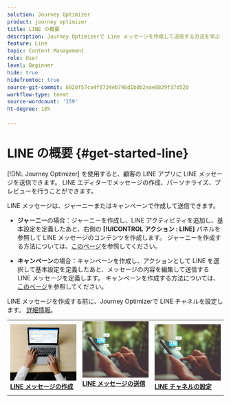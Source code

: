 ```yaml
---
solution: Journey Optimizer
product: journey optimizer
title: LINE の概要
description: Journey Optimizerで Line メッセージを作成して送信する方法を学ぶ
feature: Line
topic: Content Management
role: User
level: Beginner
hide: true
hidefromtoc: true
source-git-commit: 6820f57ca4f8734eb746d1bdb2eae8829f37d520
workflow-type: tm+mt
source-wordcount: '159'
ht-degree: 18%

---
```


# LINE の概要 {#get-started-line}

[!DNL Journey Optimizer] を使用すると、顧客の LINE アプリに LINE メッセージを送信できます。 LINE エディターでメッセージの作成、パーソナライズ、プレビューを行うことができます。

LINE メッセージは、ジャーニーまたはキャンペーンで作成して送信できます。

* **ジャーニー**&#x200B;の場合：ジャーニーを作成し、LINE アクティビティを追加し、基本設定を定義したあと、右側の **[!UICONTROL アクション : LINE]** パネルを参照して LINE メッセージのコンテンツを作成します。 ジャーニーを作成する方法については、[このページ](../building-journeys/journey-gs.md)を参照してください。

* **キャンペーン**&#x200B;の場合：キャンペーンを作成し、アクションとして LINE を選択して基本設定を定義したあと、メッセージの内容を編集して送信する LINE メッセージを定義します。 キャンペーンを作成する方法については、[このページ](../campaigns/create-campaign.md#configure)を参照してください。

LINE メッセージを作成する前に、Journey Optimizerで LINE チャネルを設定します。 [詳細情報](line-configuration.md)。

<table style="table-layout:fixed"><tr style="border: 0;">
<td>
<a href="create-line.md">
<img alt="リード" src="../assets/do-not-localize/sms-create.jpeg">
</a>
<div><a href="create-line.md"><strong>LINE メッセージの作成 </strong>
</div>
</td>
<td>
<a href="send-line.md">
<img alt="低頻度" src="../assets/do-not-localize/sms-sending.jpg">
</a>
<div>
<a href="send-line.md"><strong>LINE メッセージの送信 </strong></a>
</div>
<p></td>
<td>
<a href="line-configuration.md">
<img alt="低頻度" src="../assets/do-not-localize/sms-sending.jpg">
<div>
<a href="line-configuration.md"><strong>LINE チャネルの設定 </strong>
</a>
</div>
</td>
</tr></table>

